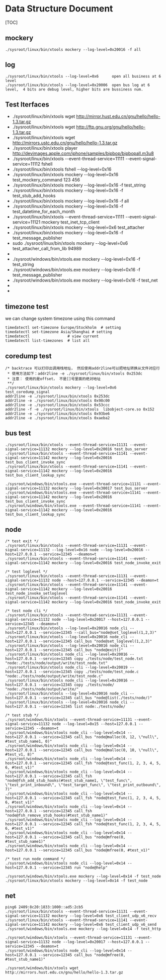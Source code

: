 # Data Structure Document

[TOC]

## mockery
```
./sysroot/linux/bin/xtools mockery --log-level=0x20016 -f all
```

## log 
```
./sysroot/linux/bin/xtools --log-level=0x6      open all business at 6 level
./sysroot/linux/bin/xtools --log-level=0x20006  open bus log at 6 level,  4 bits are debug level, higher bits are bussiness num.
```

## Test Iterfaces
* ./sysroot/linux/bin/xtools wget http://mirror.hust.edu.cn/gnu/hello/hello-1.3.tar.gz
* ./sysroot/linux/bin/xtools wget http://ftp.gnu.org/gnu/hello/hello-1.3.tar.gz
* ./sysroot/linux/bin/xtools wget http://mirrors.ustc.edu.cn/gnu/hello/hello-1.3.tar.gz
* ./sysroot/linux/bin/xtools player http://devimages.apple.com/iphone/samples/bipbop/bipbopall.m3u8
* ./sysroot/linux/bin/xtools --event-thread-service=11111 --event-signal-service=11112 fshell
* ./sysroot/linux/bin/xtools fshell --log-level=0x16
* ./sysroot/linux/bin/xtools mockery --log-level=0x16 test_mockery_command 123 456
* ./sysroot/linux/bin/xtools mockery --log-level=0x16 -f test_string
* ./sysroot/linux/bin/xtools mockery --log-level=0x16 -f test_stub_add_hooks
* ./sysroot/linux/bin/xtools mockery --log-level=0x16 -f all
* ./sysroot/linux/bin/xtools mockery --log-level=0x16 -f test_datetime_for_each_month
* ./sysroot/linux/bin/xtools --event-thread-service=11111 --event-signal-service=11121 mockery test_inet_tcp_client
* ./sysroot/linux/bin/xtools mockery --log-level=0x6 test_attacher
* ./sysroot/linux/bin/xtools mockery --log-level=0x16 -f test_message_publisher
* sudo ./sysroot/linux/bin/xtools mockery --log-level=0x6 test_attacher_call_from_lib 94989
* 
* ./sysroot/windows/bin/xtools.exe mockery --log-level=0x16 -f test_string
* ./sysroot/windows/bin/xtools.exe mockery --log-level=0x16 -f test_message_publisher
* ./sysroot/windows/bin/xtools.exe mockery --log-level=0x16 -f test_net
* 
* 

## timezone test
we can change system timezone using this command
```
timedatectl set-timezone Europe/Stockholm  # setting
timedatectl set-timezone Asia/Shanghai # setting
timedatectl                 # view current
timedatectl list-timezones  # list all
```

## coredump test
```
/* backtrace 可以打印出调用栈地址， 然后使用addr2line可以把地址转换从文件对应行
 * 使用方法如下：addr2line -e ./sysroot/linux/bin/xtools 0x253dc
 * 注意： 使用的是offset， 不是[]号里面的绝对地址
 **/
./sysroot/linux/bin/xtools mockery --log-level=0x6 test_coredump_signal
addr2line -e ./sysroot/linux/bin/xtools 0x253dc
addr2line -e ./sysroot/linux/bin/xtools 0x98c00
addr2line -e ./sysroot/linux/bin/xtools 0x53ccc
addr2line -f -e ./sysroot/linux/bin/xtools  libobject-core.so 0x152
addr2line -e ./sysroot/linux/bin/xtools 0x93be6
addr2line -e ./sysroot/linux/bin/xtools 0xaeba2
```

## bus test
```
./sysroot/linux/bin/xtools --event-thread-service=11131 --event-signal-service=11132 mockery --log-level=0x20016 test_bus_server
./sysroot/linux/bin/xtools --event-thread-service=11141 --event-signal-service=11142 mockery --log-level=0x20016 test_bus_client_invoke_sync
./sysroot/linux/bin/xtools --event-thread-service=11141 --event-signal-service=11142 mockery --log-level=0x20016 test_bus_client_lookup_sync

./sysroot/windows/bin/xtools.exe --event-thread-service=11131 --event-signal-service=11132 mockery --log-level=0x30017 test_bus_server
./sysroot/windows/bin/xtools.exe --event-thread-service=11141 --event-signal-service=11142 mockery --log-level=0x20016 test_bus_client_invoke_sync
./sysroot/windows/bin/xtools.exe --event-thread-service=11141 --event-signal-service=11142 mockery --log-level=0x20016 test_bus_client_lookup_sync

```

## node
```
/* test exit */
./sysroot/linux/bin/xtools --event-thread-service=11131 --event-signal-service=11132 --log-level=0x16 node --log-level=0x20016 --host=127.0.0.1 --service=12345 --deamon=t
./sysroot/linux/bin/xtools --event-thread-service=11141 --event-signal-service=11142 mockery --log-level=0x20016 test_node_invoke_exit

/* test loglevel */
./sysroot/linux/bin/xtools --event-thread-service=11131 --event-signal-service=11132 node --host=127.0.0.1 --service=12345 --deamon=t
./sysroot/linux/bin/xtools --event-thread-service=11141 --event-signal-service=11142 mockery --log-level=0x20016 test_node_invoke_setloglevel
./sysroot/linux/bin/xtools --event-thread-service=11141 --event-signal-service=11142 mockery --log-level=0x20016 test_node_invoke_exit

/* test node cli */
./sysroot/linux/bin/xtools --event-thread-service=11131 --event-signal-service=11132 node --log-level=0x20017 --host=127.0.0.1 --service=12345 --deamon=t
./sysroot/linux/bin/xtools --log-level=0x20016 node_cli --host=127.0.0.1 --service=12345 --call_bus="node@set_loglevel(1,2,3)"
./sysroot/linux/bin/xtools --log-level=0x20016 node_cli --host=127.0.0.1 --service=12345 call_bus "node@set_loglevel(1,2,3)"
./sysroot/linux/bin/xtools --log-level=0x20016 node_cli --host=127.0.0.1 --service=12345 call_bus "node@exit()"
./sysroot/linux/bin/xtools node_cli --log-level=0x20016 --host=127.0.0.1 --service=12345 copy ./tests/node/test_node.txt "node:./tests/node/output/write/test_node.txt"
./sysroot/linux/bin/xtools node_cli --log-level=0x20019 --host=127.0.0.1 --service=12345 copy ./tests/node/test_node.c "node:./tests/node/output/write/test_node.c"
./sysroot/linux/bin/xtools node_cli --log-level=0x20016 --host=127.0.0.1 --service=12345 copy ./tests/node/ "node:./tests/node/output/write/"
./sysroot/linux/bin/xtools --log-level=0x20016 node_cli --host=127.0.0.1 --service=12345 call_bus "node@list(./tests/node/)"
./sysroot/linux/bin/xtools --log-level=0x20016 node_cli --host=127.0.0.1 --service=12345 list node:./tests/node/

/* test stub */
./sysroot/windows/bin/xtools --event-thread-service=11131 --event-signal-service=11132 node --log-level=0x15 --host=127.0.0.1 --service=12345 --deamon=t
./sysroot/windows/bin/xtools node_cli --log-level=0x14 --host=127.0.0.1 --service=12345 call_bus "node@malloc(0, 12, \"null\", #test_stub_name1, 0)"
./sysroot/windows/bin/xtools node_cli --log-level=0x14 --host=127.0.0.1 --service=12345 call_bus "node@malloc(0, 10, \"null\", #test_v1, 8)"
./sysroot/windows/bin/xtools node_cli --log-level=0x14 --host=127.0.0.1 --service=12345 call_fsh "node@test_func(1, 2, 3, 4, 5, 6, #test_v1)"
./sysroot/windows/bin/xtools node_cli --log-level=0x14 --host=127.0.0.1 --service=12345 call_fsh "node@fsh_add_stub_hooks(#test_stub_name1, \"test_func\", \"test_print_inbound\", \"test_target_func\", \"test_print_outbound\", 7)"
./sysroot/windows/bin/xtools node_cli --log-level=0x14 --host=127.0.0.1 --service=12345 call_fsh "node@test_func(1, 2, 3, 4, 5, 6, #test_v1)"
./sysroot/windows/bin/xtools node_cli --log-level=0x14 --host=127.0.0.1 --service=12345 call_fsh "node@fsh_remove_stub_hooks(#test_stub_name1)"
./sysroot/windows/bin/xtools node_cli --log-level=0x14 --host=127.0.0.1 --service=12345 call_fsh "node@test_func(1, 2, 3, 4, 5, 6, #test_v1)"
./sysroot/windows/bin/xtools node_cli --log-level=0x14 --host=127.0.0.1 --service=12345 call_bus "node@mfree(0, #test_stub_name1)"
./sysroot/windows/bin/xtools node_cli --log-level=0x14 --host=127.0.0.1 --service=12345 call_bus "node@mfree(0, #test_v1)"

/* test run node command */
./sysroot/windows/bin/xtools node_cli --log-level=0x14 --host=127.0.0.1 --service=12345 run "node@help"

./sysroot/windows/bin/xtools.exe mockery --log-level=0x14 -f test_node
./sysroot/linux/bin/xtools mockery --log-level=0x14 -f test_node
```

## net
```
ping6 2409:8c20:1833:1000::ad5:2cb5
./sysroot/linux/bin/xtools --event-thread-service=11131 --event-signal-service=11132 mockery --log-level=0x6 test_client_udp_v6_recv
./sysroot/linux/bin/xtools --event-thread-service=11141 --event-signal-service=11142 mockery --log-level=0x6 test_client_udp_v6_send
./sysroot/windows/bin/xtools.exe mockery --log-level=0x14 -f test_http

./sysroot/windows/bin/xtools --event-thread-service=11131 --event-signal-service=11132 node --log-level=0x20017 --host=127.0.0.1 --service=12345 --deamon=t
./sysroot/windows/bin/xtools node_cli --log-level=0x14 --host=127.0.0.1 --service=12345 call_bus "node@mfree(0, #test_stub_name1)"

./sysroot/windows/bin/xtools wget http://mirrors.hust.edu.cn/gnu/hello/hello-1.3.tar.gz
```